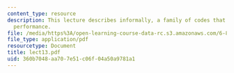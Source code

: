 ```yaml
---
content_type: resource
description: This lecture describes informally, a family of codes that achieve better-than-random
  performance.
file: /media/https%3A/open-learning-course-data-rc.s3.amazonaws.com/6-895-essential-coding-theory-fall-2004/360b7048aa707e51c06f04a50a9781a1_lect13.pdf
file_type: application/pdf
resourcetype: Document
title: lect13.pdf
uid: 360b7048-aa70-7e51-c06f-04a50a9781a1
---
```

